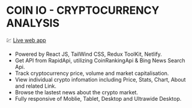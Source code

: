 # COIN IO - CRYPTOCURRENCY ANALYSIS

💹 [Live web app](https://coin-io.netlify.app/)

- Powered by React JS, TailWind CSS, Redux ToolKit, Netlify.
- Get API from RapidApi, utilizing CoinRankingApi & Bing 
News Search Api.
- Track cryptocurrency price, volume and market capitalisation.
- View individual crypto infomation including Price, Stats, 
Chart, About and related Link.
- Browse the lastest news about the crypto market. 
- Fully responsive of Moblie, Tablet, Desktop and Ultrawide 
Desktop.